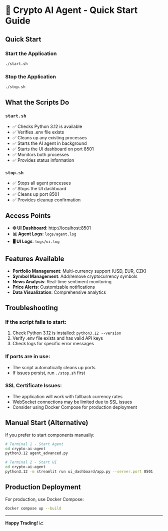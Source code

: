 # 🚀 Crypto AI Agent - Quick Start Guide

## Quick Start

### Start the Application
```bash
./start.sh
```

### Stop the Application
```bash
./stop.sh
```

## What the Scripts Do

### `start.sh`
- ✅ Checks Python 3.12 is available
- ✅ Verifies .env file exists
- ✅ Cleans up any existing processes
- ✅ Starts the AI agent in background
- ✅ Starts the UI dashboard on port 8501
- ✅ Monitors both processes
- ✅ Provides status information

### `stop.sh`
- ✅ Stops all agent processes
- ✅ Stops the UI dashboard
- ✅ Cleans up port 8501
- ✅ Provides cleanup confirmation

## Access Points

- **🌐 UI Dashboard**: http://localhost:8501
- **📊 Agent Logs**: `logs/agent.log`
- **🖥️ UI Logs**: `logs/ui.log`

## Features Available

- **Portfolio Management**: Multi-currency support (USD, EUR, CZK)
- **Symbol Management**: Add/remove cryptocurrency symbols
- **News Analysis**: Real-time sentiment monitoring
- **Price Alerts**: Customizable notifications
- **Data Visualization**: Comprehensive analytics

## Troubleshooting

### If the script fails to start:
1. Check Python 3.12 is installed: `python3.12 --version`
2. Verify .env file exists and has valid API keys
3. Check logs for specific error messages

### If ports are in use:
- The script automatically cleans up ports
- If issues persist, run `./stop.sh` first

### SSL Certificate Issues:
- The application will work with fallback currency rates
- WebSocket connections may be limited due to SSL issues
- Consider using Docker Compose for production deployment

## Manual Start (Alternative)

If you prefer to start components manually:

```bash
# Terminal 1 - Start Agent
cd crypto-ai-agent
python3.12 agent_advanced.py

# Terminal 2 - Start UI
cd crypto-ai-agent
python3.12 -m streamlit run ui_dashboard/app.py --server.port 8501
```

## Production Deployment

For production, use Docker Compose:
```bash
docker compose up --build
```

---

**Happy Trading! 📈**
